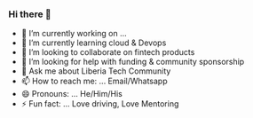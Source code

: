 ### Hi there 👋

<!--
**mysterioux/mysterioux** is a ✨ _special_ ✨ repository because its `README.md` (this file) appears on your GitHub profile.

Here are some ideas to get you started:
-->
- 🔭 I’m currently working on ...
- 🌱 I’m currently learning cloud & Devops 
- 👯 I’m looking to collaborate on fintech products
- 🤔 I’m looking for help with funding & community sponsorship
- 💬 Ask me about Liberia Tech Community
- 📫 How to reach me: ... Email/Whatsapp
- 😄 Pronouns: ... He/Him/His
- ⚡ Fun fact: ... Love driving, Love Mentoring

